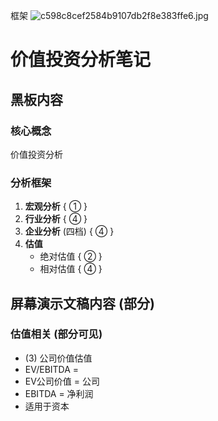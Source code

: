 框架
![c598c8cef2584b9107db2f8e383ffe6.jpg](https://raw.githubusercontent.com/SAMLAY-c/obsidian-photos/university/img/20250515064508869.jpg)

# 价值投资分析笔记

## 黑板内容

### 核心概念
价值投资分析

### 分析框架
1.  **宏观分析** { ① }
2.  **行业分析** { ④ }
3.  **企业分析** (四档) { ④ }
4.  **估值**
    * 绝对估值 { ② }
    * 相对估值 { ④ }

## 屏幕演示文稿内容 (部分)


### 估值相关 (部分可见)
* (3) 公司价值估值
* EV/EBITDA =
* EV公司价值 = 公司
* EBITDA = 净利润
* 适用于资本